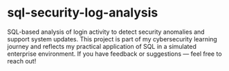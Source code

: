 # sql-security-log-analysis
SQL-based analysis of login activity to detect security anomalies and support system updates. This project is part of my cybersecurity learning journey and reflects my practical application of SQL in a simulated enterprise environment. If you have feedback or suggestions — feel free to reach out! 
